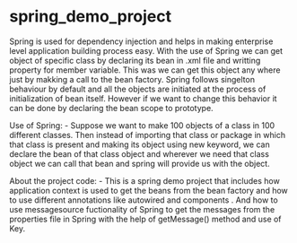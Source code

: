 # spring_demo_project
Spring is used for dependency injection and helps in making enterprise level application building process easy. 
With the use of Spring we can get object of specific class by declaring its bean in .xml file and writting property for member variable. 
This was we can get this object any where just by makking a call to the bean factory. 
Spring follows singelton behaviour by default and all the objects are initiated at the process of initialization of bean itself. However if we want to change this behavior it can be done by declaring the bean scope to prototype. 

Use of Spring: - 
Suppose we want to make 100 objects of a class in 100 different classes. Then instead of importing that class or package in which that class is present and making its object using new keyword, we can declare the bean of that class object and wherever we need that class object we can call that bean and spring will provide us with the object. 

About the project code: - 
This is a spring demo project that includes how application context is used to get the beans from the bean factory and how to use different annotations like autowired and components . And how to use messagesource fuctionality of Spring to get the messages from the properties file in Spring with the help of getMessage() method and use of Key. 
